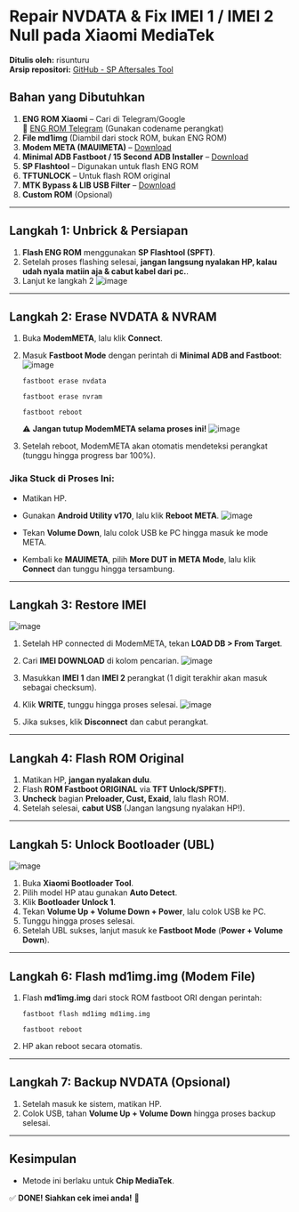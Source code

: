 # **Repair NVDATA & Fix IMEI 1 / IMEI 2 Null pada Xiaomi MediaTek**

**Ditulis oleh:** risunturu  
**Arsip repositori:** [GitHub - SP Aftersales Tool](https://github.com/risunCode/SP_Aftersales_tool)

## **Bahan yang Dibutuhkan**
1. **ENG ROM Xiaomi** – Cari di Telegram/Google  
   📌 [ENG ROM Telegram](https://t.me/xiaomiengs) (Gunakan codename perangkat)  
2. **File md1img** (Diambil dari stock ROM, bukan ENG ROM)  
3. **Modem META (MAUIMETA)** – [Download](https://androidmtk.com/download-sp-meta-tool)  
4. **Minimal ADB Fastboot / 15 Second ADB Installer** – [Download](https://github.com/risunCode/SP_Aftersales_tool/releases/download/Mediatek_Drivers/15.Second.ADB.Installer.v1.5.6.exe)  
5. **SP Flashtool** – Digunakan untuk flash ENG ROM  
6. **TFTUNLOCK** – Untuk flash ROM original  
7. **MTK Bypass & LIB USB Filter** – [Download](https://github.com/risunCode/SP_Aftersales_tool)  
8. **Custom ROM** (Opsional)  

---

## **Langkah 1: Unbrick & Persiapan**
1. **Flash ENG ROM** menggunakan **SP Flashtool (SPFT)**.  
2. Setelah proses flashing selesai, **jangan langsung nyalakan HP, kalau udah nyala matiin aja & cabut kabel dari pc.**.
3. Lanjut ke langkah 2
![image](https://github.com/user-attachments/assets/89778282-7450-4d9e-896e-cccfbc1358d7)

---

## **Langkah 2: Erase NVDATA & NVRAM**
1. Buka **ModemMETA**, lalu klik **Connect**.  
2. Masuk **Fastboot Mode** dengan perintah di **Minimal ADB and Fastboot**:
   ![image](https://github.com/user-attachments/assets/625c69cd-9b20-45f9-b270-0216d7f39978)

   ```
   fastboot erase nvdata
   ```
   ```
   fastboot erase nvram
   ```
   ```
   fastboot reboot
   ```
   ⚠ **Jangan tutup ModemMETA selama proses ini!**
   ![image](https://github.com/user-attachments/assets/816be55e-6b3c-4c33-99f1-3da7c3481db6)

4. Setelah reboot, ModemMETA akan otomatis mendeteksi perangkat (tunggu hingga progress bar 100%).  

### **Jika Stuck di Proses Ini:**
- Matikan HP.  
- Gunakan **Android Utility v170**, lalu klik **Reboot META**.
  ![image](https://github.com/user-attachments/assets/faa8d007-5c04-468a-b2d5-c7288af39d91)

- Tekan **Volume Down**, lalu colok USB ke PC hingga masuk ke mode META.  
- Kembali ke **MAUIMETA**, pilih **More DUT in META Mode**, lalu klik **Connect** dan tunggu hingga tersambung.  

---

## **Langkah 3: Restore IMEI**
![image](https://github.com/user-attachments/assets/ecf3df53-438e-40d0-8695-5e769334ab2e)

1. Setelah HP connected di ModemMETA, tekan **LOAD DB > From Target**.  
2. Cari **IMEI DOWNLOAD** di kolom pencarian.
   ![image](https://github.com/user-attachments/assets/c1aa9e72-9945-4216-aab6-08b17b674057)

4. Masukkan **IMEI 1** dan **IMEI 2** perangkat (1 digit terakhir akan masuk sebagai checksum).  
5. Klik **WRITE**, tunggu hingga proses selesai.
   ![image](https://github.com/user-attachments/assets/3b853025-79ca-4846-82df-5e30e2256343)

7. Jika sukses, klik **Disconnect** dan cabut perangkat.  

---

## **Langkah 4: Flash ROM Original**
1. Matikan HP, **jangan nyalakan dulu**.  
2. Flash **ROM Fastboot ORIGINAL** via **TFT Unlock/SPFT!**).  
3. **Uncheck** bagian **Preloader, Cust, Exaid**, lalu flash ROM.  
4. Setelah selesai, **cabut USB** (Jangan langsung nyalakan HP!).  

---

## **Langkah 5: Unlock Bootloader (UBL)**
![image](https://github.com/user-attachments/assets/1c543652-9acb-4570-9a58-f9e670cc1739)

1. Buka **Xiaomi Bootloader Tool**.  
2. Pilih model HP atau gunakan **Auto Detect**.  
3. Klik **Bootloader Unlock 1**.  
4. Tekan **Volume Up + Volume Down + Power**, lalu colok USB ke PC.  
5. Tunggu hingga proses selesai.  
6. Setelah UBL sukses, lanjut masuk ke **Fastboot Mode** (**Power + Volume Down**).  

---

## **Langkah 6: Flash md1img.img (Modem File)**
1. Flash **md1img.img** dari stock ROM fastboot ORI dengan perintah:  
   ```
   fastboot flash md1img md1img.img
   ```
   ```
   fastboot reboot
   ```
2. HP akan reboot secara otomatis.  

---

## **Langkah 7: Backup NVDATA (Opsional)**
1. Setelah masuk ke sistem, matikan HP.  
2. Colok USB, tahan **Volume Up + Volume Down** hingga proses backup selesai.  

---

## **Kesimpulan**
- Metode ini berlaku untuk **Chip MediaTek**.   

✅ **DONE! Siahkan cek imei anda!** 🎉  
 
